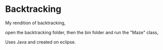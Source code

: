 # Backtracking
My rendition of backtracking,

open the backtracking folder, then the bin folder and run the "Maze" class,

Uses Java and created on eclipse.
